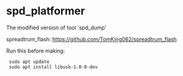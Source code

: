 # spd_platformer
The modified version of tool 'spd_dump'

spreadtrum_flash: https://github.com/TomKing062/spreadtrum_flash

Run this before making:

     sudo apt update
     sudo apt install libusb-1.0-0-dev
